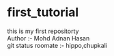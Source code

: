 # first_tutorial
this is my first repositorty
<br>
Author :- Mohd Adnan Hasan
<br>git status
roomate :- hippo,chupkali
